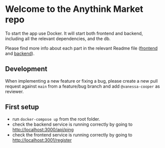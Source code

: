 # Welcome to the Anythink Market repo

To start the app use Docker. It will start both frontend and backend, including all the relevant dependencies, and the db.

Please find more info about each part in the relevant Readme file ([frontend](frontend/readme.md) and [backend](backend/README.md)).

## Development

When implementing a new feature or fixing a bug, please create a new pull request against `main` from a feature/bug branch and add `@vanessa-cooper` as reviewer.

## First setup

- run `docker-compose up` from the root folder.
- check the backend service is running correctly by going to [http://localhost:3000/api/ping](http://localhost:3000/api/ping)
- check the frontend service is running correctly by going to [http://localhost:3001/register](http://localhost:3001/register)
